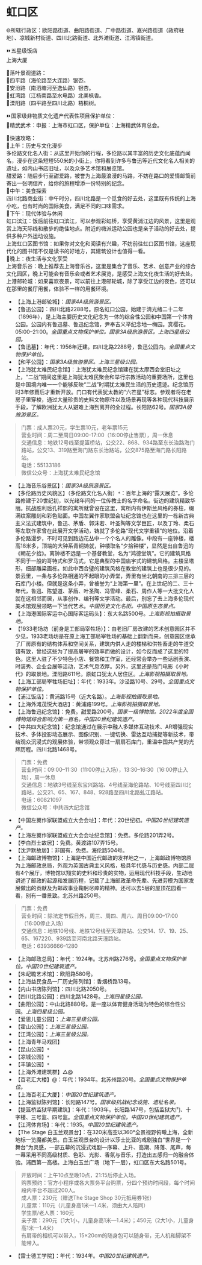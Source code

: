# 虹口区  
🌐所辖行政区：欧阳路街道、曲阳路街道、广中路街道、嘉兴路街道（政府驻地）、凉城新村街道、四川北路街道、北外滩街道、江湾镇街道。  

⏩五星级饭店  
上海大厦  

🧭落叶景观道路：  
🔸四平路（海伦路至大连路）银杏。  
🔸安汾路（南泗塘河至逸仙路）银杏。  
🔸虹湾路（江杨南路至水电路）北美枫香。  
🔸溧阳路（四平路至四川北路）梧桐树。  

⏩国家级非物质文化遗产代表性项目保护单位：  
🔸精武武术：申报：上海市虹口区，保护单位：上海精武体育总会。  

🧭快速攻略：  
🔸上午：历史与文化漫步  
多伦路文化名人街：从这里开始你的行程，多伦路以其丰富的历史文化底蕴而闻名，漫步在这条短短550米的小街上，你将看到许多与鲁迅等近代文化名人相关的遗址，如内山书店旧址，以及众多艺术馆和展览馆。  
甜爱路：随后步行至甜爱路，被誉为上海最浪漫的马路，不妨在路口的爱情邮筒前寄出一张明信片，给你的旅程增添一份特别的纪念。  
🔸中午：美食探索  
四川北路商业街：中午时分，四川北路是一个觅食的好去处，这里既有传统的上海小吃，也有时尚的国际美食，满足不同的口味需求。  
🔸下午：现代体验与休闲  
虹口滨江：饭后前往虹口滨江，可以参观彩虹桥，享受黄浦江边的风景，这里是观赏上海天际线和散步的绝佳地点。附近的嗨派运动公园也是亲子活动的好去处，提供多种户外运动设施。  
上海虹口区图书馆：如果你对文化和阅读有兴趣，不妨前往虹口区图书馆，这座现代化的图书馆不仅是读书的好地方，其建筑设计也值得一看。  
🔸晚上：夜生活与文化享受  
上海音乐谷：晚上推荐去上海音乐谷，这里是集合了音乐、艺术、创意产业的综合文化园区，晚上可能会有音乐会或者艺术展览，是感受上海文化夜生活的好去处。  
上港邮轮城：如果喜欢夜景，可以前往上港邮轮城，除了享受江边的夜色，还可以在那里的餐厅用餐，体验不一样的用餐环境。  

* 【上海上港邮轮城】：*国家4A级旅游景区。*  
* 【鲁迅公园】：四川北路2288号。原名虹口公园，始建于清光绪二十二年（1896年），是上海主要历史文化纪念为一体的综合性公园和中国第一个体育公园。公园内有鲁迅墓、鲁迅纪念馆，尹奉吉义举纪念地—梅园。赏樱花。05:00–21:00。*全国重点文物保护单位。国家3A级旅游景区。上海四星级公园。*  
* 【鲁迅墓】：年代：1956年迁建。四川北路2288号，鲁迅公园内。*全国重点文物保护单位。*  
* 【和平公园】：*国家3A级旅游景区。上海三星级公园。*  
* 【上海犹太难民纪念馆】：上海犹太难民纪念馆建在犹太摩西会堂旧址之上，“二战”期间这里是上海犹太难民聚会和举行宗教活动的重要场所，这里也是中国境内唯一一个能够反映“二战”时期犹太难民生活的历史遗迹。纪念馆历时3年修葺后才重新开放。门口有代表犹太教的“六芒星”标志。参观者将在老房子里穿梭，通过大量珍贵的史料文物原件以及场景再现等各种现代科技展示手段，了解欧洲犹太人从避难上海到离开的全过程。长阳路62号。*国家3A级旅游景区。*  
> 门票：成人票20元，学生票10元，老年票15元  
> 营业时间：周二至周日09:00–17:00（16:00停止售票），周一休息  
> 交通信息：地铁12号线至提篮桥站，公交22、868、934路至东长治路海门路站，公交13、319路至海门路东长治路站，公交875路至海门路长阳路站。  
> 电话：55133186  
> 微信公众号：上海犹太难民纪念馆  
* 【上海音乐谷景区】：*国家3A级旅游景区。*  
* 【多伦路历史风貌区】（多伦路文化名人街）`*`：百年上海的“露天展览”。多伦路修建于20世纪初，以光绪年间的一位传教士的名字命名。街边的建筑精致华丽。抗战胜利后孔祥熙的寓所就曾设在这里，寓所内有伊斯兰风格的券柱，缀满纹案雕刻和彩色贴面。中国左翼作家联盟会址纪念馆也在这里的一栋新古典主义法式建筑中，鲁迅、茅盾、郭沫若、叶圣陶等文学巨匠，以及丁玲、柔石等左联作家曾在此展开文学活动，铸就了多伦路“现代文学重镇”的地位。沿着多伦路漫步，不时可见到路边花丛中一个个名人的雕像。中段有一座钟楼，楼高18米多，顶端的大钟系青铜铸就，钟楼取名“夕拾钟楼”，显然是出自鲁迅的《朝花夕拾》。离钟楼不远是一个基督教堂，名为“鸿德堂筑”。它的建筑风格不同于一般的哥特式和罗马式，它是典型的中国庙宇式的建筑风格。主楼呈塔形，细部雕梁画栋。如此中西合璧的建筑风格在教堂的建筑上也是很少见的。景云里，一条与多伦路相通的不起眼的小弄堂，弄里有坐北朝南的三排三层的石库门小楼。但就是这条小弄，曾被誉为“上海第一里”。在上世纪的二、三十年代，鲁迅、陈望道、茅盾、叶圣陶、冯雪峰、柔石、周作人等一大批文化人就在这相邻而居，从事创作、编刊等文学活动。最后，别忘了去上海多伦现代美术馆观展领略一下当代艺术。*中国历史文化名街。中国原生态景点。*  
* 【上海港国际客运中心国际客运码头】：东大名路500号。*上海影视拍摄取景地。*  
* 【1933老场坊（前身是工部局宰牲场）】：由老旧厂房改建的艺术创意园区并不少见，1933老场坊是在原上海工部局宰牲场的基础上翻新而来，创意园区继承了厂房原有的结构体系和空间关系，建筑内供人走的楼梯和供牲畜走的牛道交错有致，曾经这些为了提高屠宰的效率而做的设计，如今反而成了这里的特色。这里人驻了不少特色小店、餐馆和工作室，还经常会举办一些话剧表演、时装秀、企业会展等活动，艺术气息浓厚。另外，这里还是热门电影《小时代》的取景地。溧阳路611号。原虹口犹太人居住区。*上海影视拍摄取景地。*  
* 【上海工部局宰牲场旧址】：年代：1933年。沙泾路10号、29号。*全国重点文物保护单位。*  
* 【浦江饭店】：黄浦路15号（近大名路）。*上海影视拍摄取景地。*  
* 【上海外滩茂悦大酒店】：黄浦路199号。*上海影视拍摄取景地。*  
* 【上海鲁迅纪念馆】：免费。甜爱路200号。*国家一级博物馆。2022年度全国博物馆综合影响力第一百名。中国20世纪建筑遗产。*  
* 【中共四大纪念馆】：纪念馆通过在展示中融人多媒体互动技术、AR增强现实技术、多体投影动态展示、图像识别、一键切换、雷达互动捕捉等新技术，带给观众沉浸式的观展体验，带领观众穿过一扇扇石库门，重温中国共产党的光辉历程。四川北路1468号。  
> 门票：免费  
> 营业时间：09:00–11:30（11:00停止入场），13:30–16:30（16:00停止入场），周一休息  
> 交通信息：地铁3号线至东宝兴路站、4号线至海伦路站、10号线至四川北路站，公交21、65、167、848、928路至四川北路虬江路站。  
> 电话：60821097  
> 微信公众号：中共四大纪念馆  
* 【中国左翼作家联盟成立大会会址】：年代：20世纪初。*中国20世纪建筑遗产。*  
* 【上海左翼作家联盟成立大会会址纪念馆】：免费。多伦路201弄2号。  
* 【李白烈士故居】：免费。黄渡路107弄15号。  
* 【沈尹默故居】：非国有，免费。海伦路504号。  
* 【上海邮政博物馆】：上海是中国近代邮政的发祥地之一，上海邮政博物馆原为上海邮政总局，外观为英国古典主义风格，极具年代感与历史感。内部二层有4个展厅，博物馆以翔实的史料和珍贵的实物，运用现代科技手段，生动地讲述了邮政的起源和发展历程，记载了上海邮政革命先辈、先进劳模为国家发展做出的贡献及为邮政事业鞠躬尽瘁的精神。还可以去5层的屋顶花园看一看，别有一番景致。北苏州路250号。  
> 门票：免费  
> 营业时间：除法定节假日外，周三、周四、周六、周日09:00–17:00（16:00停止入场）  
> 交通信息：地铁10号线、地铁12号线至天漳路站、公交14、17、19、25、65、167220、939路至河南北路天潼路站。  
> 电话：63936666–1280  
* 【上海邮政总局】：年代：1924年。北苏州路276号。*全国重点文物保护单位。中国20世纪建筑遗产。*  
* 【朱屺瞻艺术馆】：欧阳路580号。  
* 【上海益民食品一厂历史陈列馆】：香烟桥路13号。  
* 【内山书店陈列馆】：四川北路2050号。  
* 【四川北路公园】：四川北路1428号。*上海四星级公园。*  
* 【曲阳公园】：中山北路880号。是一座以体育健身活动为特色的综合性公园。*上海四星级公园。*  
* 【爱思儿童公园】：*上海三星级公园。*  
* 【霍山公园】：*上海三星级公园。*  
* 【江湾公园】：*上海三星级公园。*  
* 【上海青年马戏团】  
* 【昆山公园】`*`  
* 【凉城公园】`*`  
* 【丰镇公园】`*`  
* 【上海外滩建筑群】△@  
* 【百老汇大楼】@：年代：1934年。北苏州路20号。*全国重点文物保护单位。*  
* 【上海百老汇大厦】：*中国20世纪建筑遗产。*  
* 【上海监狱陈列馆】：长阳路147号。*国家级抗战纪念设施、遗址名录。*  
* 【提篮桥监狱早期建筑】：年代：1903年。长阳路147号，包括监狱大门、十字楼、三号监、四号监。*全国重点文物保护单位。中国20世纪建筑遗产。*  
* 【江湾体育场】：年代：1935。*中国20世纪建筑遗产。*  
* 【The Stage 白玉兰观景台】：在320米高空以360°全景视野俯瞰上海，全新地标一览魔都美景。白玉兰观景台的设计以莎士比亚的戏剧独白“世界是一个舞台”为灵感，一部五幕的沉浸式戏剧—序幕、上升、高潮、降落、尾声，每一幕采用不同高级材质、色彩、光影、香氛与音乐，打造出五感归一的融合体验。浦西第一高楼。上海白玉兰广场（地下一层），虹口区东大名路501号。  
> 开放时间：上午10点至晚10点，21:15后停止入场。  
> 购票预约：官方小程序或各大票务平台购票，分四个预约时间段，每个时间段内平台不超过200人。  
> 成人票：230元（赠送The Stage Shop 30元抵用券1张）  
> 儿童票：110元（儿童身高1米—1.4米，须由大人陪同）  
> 学生票/老人票：160元  
> 亲子票：290元（1大1小，儿童身高1米—1.4米）；450元（2大1小，儿童身高1米—1.4米）  
> 有肩带的相机可以带入，15×20cm的随身包可以随身带，无人机和脚架不能带入。  
* 【雷士德工学院】：年代：1934年。*中国20世纪建筑遗产。*  
<!-- Last processed: 2025-08-14 10:57:04 -->
